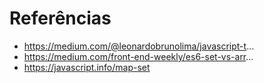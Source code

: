 # Referências

- https://medium.com/@leonardobrunolima/javascript-t...
- https://medium.com/front-end-weekly/es6-set-vs-arr...
- https://javascript.info/map-set 